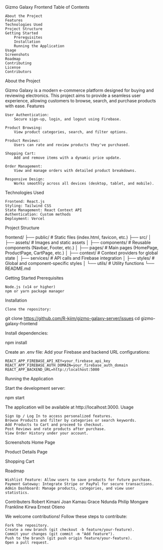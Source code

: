 Gizmo Galaxy Frontend
Table of Contents

    About the Project
    Features
    Technologies Used
    Project Structure
    Getting Started
        Prerequisites
        Installation
        Running the Application
    Usage
    Screenshots
    Roadmap
    Contributing
    License
    Contributors

About the Project

Gizmo Galaxy is a modern e-commerce platform designed for buying and reviewing electronics. This project aims to provide a seamless user experience, allowing customers to browse, search, and purchase products with ease.
Features

    User Authentication:
        Secure sign-up, login, and logout using Firebase.

    Product Browsing:
        View product categories, search, and filter options.

    Product Reviews:
        Users can rate and review products they've purchased.

    Shopping Cart:
        Add and remove items with a dynamic price update.

    Order Management:
        View and manage orders with detailed product breakdowns.

    Responsive Design:
        Works smoothly across all devices (desktop, tablet, and mobile).

Technologies Used

    Frontend: React.js
    Styling: Tailwind CSS
    State Management: React Context API
    Authentication: Custom methods
    Deployment: Vercel

Project Structure

frontend/
├── public/                  # Static files (index.html, favicon, etc.)
├── src/
│   ├── assets/              # Images and static assets
│   ├── components/          # Reusable components (Navbar, Footer, etc.)
│   ├── pages/               # Main pages (HomePage, ProductPage, CartPage, etc.)
│   ├── context/             # Context providers for global state
│   ├── services/            # API calls and Firebase integration
│   ├── styles/              # Global and component-specific styles
│   └── utils/               # Utility functions
└── README.md

Getting Started
Prerequisites

    Node.js (v14 or higher)
    npm or yarn package manager

Installation

    Clone the repository:

git clone https://github.com/R-kjim/gizmo-galaxy-server/issues
cd gizmo-galaxy-frontend

Install dependencies:

npm install

Create an .env file: Add your Firebase and backend URL configurations:

    REACT_APP_FIREBASE_API_KEY=your_firebase_api_key
    REACT_APP_FIREBASE_AUTH_DOMAIN=your_firebase_auth_domain
    REACT_APP_BACKEND_URL=http://localhost:5000

Running the Application

Start the development server:

npm start

The application will be available at http://localhost:3000.
Usage

    Sign Up / Log In to access personalized features.
    Browse Products and filter by categories or search keywords.
    Add Products to Cart and proceed to checkout.
    Post Reviews and rate products after purchase.
    View Order History under your account.

Screenshots
Home Page

Product Details Page

Shopping Cart

Roadmap

    Wishlist Feature: Allow users to save products for future purchase.
    Payment Gateway: Integrate Stripe or PayPal for secure transactions.
    Admin Dashboard: Manage products, categories, and view user statistics.

Contributers
Robert Kimani
Joan Kamau
Grace Ndunda
Philip Mongare
Frankline Kirwa
Ernest Otieno


We welcome contributions! Follow these steps to contribute:

    Fork the repository.
    Create a new branch (git checkout -b feature/your-feature).
    Commit your changes (git commit -m "Add feature").
    Push to the branch (git push origin feature/your-feature).
    Open a pull request.